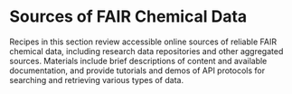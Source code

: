# Sources of FAIR Chemical Data

Recipes in this section review accessible online sources of reliable FAIR chemical data, including research data 
repositories and other aggregated sources.  Materials include brief descriptions of content and available documentation,
and provide tutorials and demos of API protocols for searching and retrieving various types of data. 
